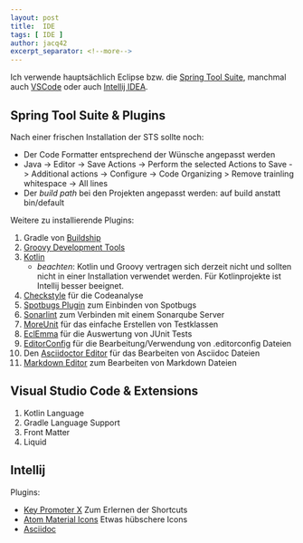 ```yaml
---
layout: post
title:  IDE
tags: [ IDE ]
author: jacq42
excerpt_separator: <!--more-->
---
```


Ich verwende hauptsächlich Eclipse bzw. die [Spring Tool Suite](https://spring.io/tools), manchmal auch [VSCode](https://code.visualstudio.com/) oder auch [Intellij IDEA](https://www.jetbrains.com/idea/).

<!--more-->

## Spring Tool Suite & Plugins

Nach einer frischen Installation der STS sollte noch:
* Der Code Formatter entsprechend der Wünsche angepasst werden
* Java -> Editor -> Save Actions -> Perform the selected Actions to Save -> Additional actions -> Configure -> Code Organizing > Remove trainling whitespace -> All lines
* Der *build path* bei den Projekten angepasst werden: auf build anstatt bin/default  

Weitere zu installierende Plugins:

1. Gradle von [Buildship](https://marketplace.eclipse.org/content/buildship-gradle-integration)
2. [Groovy Development Tools](https://marketplace.eclipse.org/content/groovy-development-tools)
3. [Kotlin](https://marketplace.eclipse.org/content/kotlin-plugin-eclipse)
	* *beachten*: Kotlin und Groovy vertragen sich derzeit nicht und sollten nicht in einer Installation verwendet werden. Für Kotlinprojekte ist Intellij besser beeignet.
4. [Checkstyle](https://marketplace.eclipse.org/content/checkstyle-plug) für die Codeanalyse
5. [Spotbugs Plugin](https://marketplace.eclipse.org/content/spotbugs-eclipse-plugin) zum Einbinden von Spotbugs
6. [Sonarlint](https://marketplace.eclipse.org/content/sonarlint) zum Verbinden mit einem Sonarqube Server
7. [MoreUnit](https://marketplace.eclipse.org/content/moreunit) für das einfache Erstellen von Testklassen
8. [EclEmma](https://marketplace.eclipse.org/content/eclemma-java-code-coverage) für die Auswertung von JUnit Tests
9. [EditorConfig](https://marketplace.eclipse.org/content/editorconfig-eclipse) für die Bearbeitung/Verwendung von .editorconfig Dateien
10. Den [Asciidoctor Editor](https://marketplace.eclipse.org/content/asciidoctor-editor) für das Bearbeiten von Asciidoc Dateien
11. [Markdown Editor](https://marketplace.eclipse.org/content/github-flavored-markdown-viewer-plugin-eclipse) zum Bearbeiten von Markdown Dateien

## Visual Studio Code & Extensions

1. Kotlin Language
2. Gradle Language Support
3. Front Matter
4. Liquid

## Intellij

Plugins:

- [Key Promoter X](https://plugins.jetbrains.com/plugin/9792-key-promoter-x) Zum Erlernen der Shortcuts
- [Atom Material Icons](https://plugins.jetbrains.com/plugin/10044-atom-material-icons) Etwas hübschere Icons
- [Asciidoc](https://plugins.jetbrains.com/plugin/7391-asciidoc)



